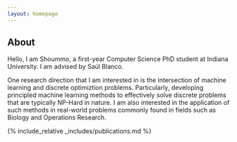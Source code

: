 ```yaml
---
layout: homepage
---
```


## About

Hello, I am Shoummo, a first-year Computer Science PhD student at Indiana University. I am advised by Saúl Blanco.

One research direction that I am interested in is the intersection of machine learning and discrete optimiztion problems. Particularly, developing principled machine learning methods to effectively solve discrete problems that are typically NP-Hard in nature. I am also interested in the application of such methods in real-world problems commonly found in fields such as Biology and Operations Research.

{% include_relative _includes/publications.md %}

